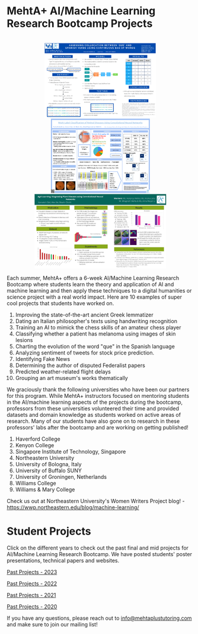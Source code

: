 # MehtA+ AI/Machine Learning Research Bootcamp Projects

<p align="center">
<br>
  <img style="width:300px;"src="2022/Spanish.png" />
  <img style="width:267px;"src="2022/Retinal.png" />
  <img style="width:355px;"src="2022/AgriLearning.jpeg" />
<br>
</p>

Each summer, MehtA+ offers a 6-week AI/Machine Learning Research Bootcamp where students learn the theory and application of AI and machine learning and then apply these techniques to a digital humanities or science project with a real world impact. Here are 10 examples of super cool projects that students have worked on. 

1) Improving the state-of-the-art ancient Greek lemmatizer
2) Dating an Italian philosopher's texts using handwriting recognition
3) Training an AI to mimick the chess skills of an amateur chess player
4) Classifying whether a patient has melanoma using images of skin lesions
5) Charting the evolution of the word "que" in the Spanish language 
6) Analyzing sentiment of tweets for stock price prediction. 
7) Identifying Fake News
8) Determining the author of disputed Federalist papers
9) Predicted weather-related flight delays
10) Grouping an art museum's works thematically 


We graciously thank the following universities who have been our partners for this program. While MehtA+ instructors focused on mentoring students in the AI/machine learning aspects of the projects during the bootcamp, professors from these universities volunteered their time and provided datasets and domain knowledge as students worked on active areas of research. Many of our students have also gone on to research in these professors' labs after the bootcamp and are working on getting published!

1) Haverford College
2) Kenyon College
3) Singapore Institute of Technology, Singapore
4) Northeastern University
5) University of Bologna, Italy
6) University of Buffalo SUNY
7) University of Groningen, Netherlands
8) Williams College
9) Williams & Mary College

Check us out at Northeastern University's Women Writers Project blog! - https://wwp.northeastern.edu/blog/machine-learning/

# Student Projects 
Click on the different years to check out the past final and mid projects for AI/Machine Learning Research Bootcamp. We have posted students' poster presentations, technical papers and websites. 

[Past Projects - 2023](2023)

[Past Projects - 2022](2022)

[Past Projects - 2021](2021)

[Past Projects - 2020](2020)



If you have any questions, please reach out to info@mehtaplustutoring.com and make sure to join our mailing list!
